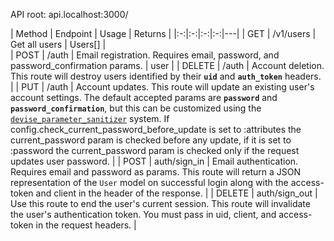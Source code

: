API root: api.localhost:3000/

| Method | Endpoint | Usage  | Returns |
|:-:|:-:|:-:|:-:|---|
| GET  | /v1/users  |  Get all users  | Users[]  |   
| POST    | /auth   | Email registration. Requires email, password, and password_confirmation params. | user |
| DELETE | /auth | Account deletion. This route will destroy users identified by their **`uid`** and **`auth_token`** headers. |
| PUT | /auth | Account updates. This route will update an existing user's account settings. The default accepted params are **`password`** and **`password_confirmation`**, but this can be customized using the [`devise_parameter_sanitizer`](https://github.com/plataformatec/devise#strong-parameters) system. If config.check_current_password_before_update is set to :attributes the current_password param is checked before any update, if it is set to :password the current_password param is checked only if the request updates user password. |
| POST | auth/sign_in | Email authentication. Requires email and password as params. This route will return a JSON representation of the `User` model on successful login along with the access-token and client in the header of the response. |
| DELETE | auth/sign_out | Use this route to end the user's current session. This route will invalidate the user's authentication token. You must pass in uid, client, and access-token in the request headers. |
